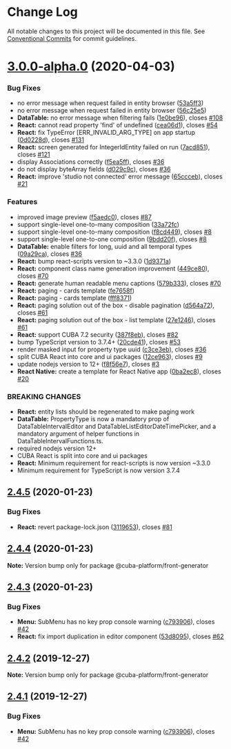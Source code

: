 # Change Log

All notable changes to this project will be documented in this file.
See [Conventional Commits](https://conventionalcommits.org) for commit guidelines.

# [3.0.0-alpha.0](https://github.com/cuba-platform/frontend/tree/master/packages/front-generator/compare/@cuba-platform/front-generator@2.4.5...@cuba-platform/front-generator@3.0.0-alpha.0) (2020-04-03)


### Bug Fixes

* no error message when request failed in entity browser ([53a5ff3](https://github.com/cuba-platform/frontend/tree/master/packages/front-generator/commit/53a5ff30b2699a5ce792a5118e7c46c42c4ecd7d))
* no error message when request failed in entity browser ([56c25e5](https://github.com/cuba-platform/frontend/tree/master/packages/front-generator/commit/56c25e59554e131b98ece8bfd7c9997a2a6c77a4))
* **DataTable:** no error message when filtering fails ([1e0be96](https://github.com/cuba-platform/frontend/tree/master/packages/front-generator/commit/1e0be9692362cf01d904e2cb12045146ea088a6d)), closes [#108](https://github.com/cuba-platform/frontend/tree/master/packages/front-generator/issues/108)
* **React:** cannot read property 'find' of undefined ([cea06d1](https://github.com/cuba-platform/frontend/tree/master/packages/front-generator/commit/cea06d1466aa15f972753fee4b417818274118a5)), closes [#54](https://github.com/cuba-platform/frontend/tree/master/packages/front-generator/issues/54)
* **React:** fix TypeError [ERR_INVALID_ARG_TYPE] on app startup ([0d0228d](https://github.com/cuba-platform/frontend/tree/master/packages/front-generator/commit/0d0228da91655ce7f99c1b801e85085eb252162b)), closes [#131](https://github.com/cuba-platform/frontend/tree/master/packages/front-generator/issues/131)
* **React:** screen generated for IntegerIdEntity failed on run ([7acd851](https://github.com/cuba-platform/frontend/tree/master/packages/front-generator/commit/7acd851e9c6138b6365fb031987b3cc9fd24f9e6)), closes [#121](https://github.com/cuba-platform/frontend/tree/master/packages/front-generator/issues/121)
* display Associations correctly ([f5ea5ff](https://github.com/cuba-platform/frontend/tree/master/packages/front-generator/commit/f5ea5ff1eac38a83e24c1c3fbcfe87a5e2752e7f)), closes [#36](https://github.com/cuba-platform/frontend/tree/master/packages/front-generator/issues/36)
* do not display byteArray fields ([d029c9c](https://github.com/cuba-platform/frontend/tree/master/packages/front-generator/commit/d029c9c6aa67f221b302a119353b97a337696386)), closes [#36](https://github.com/cuba-platform/frontend/tree/master/packages/front-generator/issues/36)
* **React:** improve 'studio not connected' error message ([65ccceb](https://github.com/cuba-platform/frontend/tree/master/packages/front-generator/commit/65ccceb104b072694164965c7b3ce451a6bd7dcc)), closes [#21](https://github.com/cuba-platform/frontend/tree/master/packages/front-generator/issues/21)


### Features

* improved image preview ([f5aedc0](https://github.com/cuba-platform/frontend/tree/master/packages/front-generator/commit/f5aedc00a99a4143c6fccfe56c3dfef50b2ec53f)), closes [#87](https://github.com/cuba-platform/frontend/tree/master/packages/front-generator/issues/87)
* support single-level one-to-many composition ([33a72fc](https://github.com/cuba-platform/frontend/tree/master/packages/front-generator/commit/33a72fc5d8ddb615981582b87f2f54708a8f060c))
* support single-level one-to-many composition ([f8cd449](https://github.com/cuba-platform/frontend/tree/master/packages/front-generator/commit/f8cd44988307af807ba846d00720e63db605f147)), closes [#8](https://github.com/cuba-platform/frontend/tree/master/packages/front-generator/issues/8)
* support single-level one-to-one composition ([9bdd20f](https://github.com/cuba-platform/frontend/tree/master/packages/front-generator/commit/9bdd20f482508dc182183c63e6aad89ad4843b5a)), closes [#8](https://github.com/cuba-platform/frontend/tree/master/packages/front-generator/issues/8)
* **DataTable:** enable filters for long, uuid and all temporal types ([09a29ca](https://github.com/cuba-platform/frontend/tree/master/packages/front-generator/commit/09a29ca9df9e641b5f7a9f9bf8efe73ebcb2b2aa)), closes [#36](https://github.com/cuba-platform/frontend/tree/master/packages/front-generator/issues/36)
* **React:** bump react-scripts version to ~3.3.0 ([1d9371a](https://github.com/cuba-platform/frontend/tree/master/packages/front-generator/commit/1d9371ac0e190d6aeaaaf250472bfd3ec81ceaf6))
* **React:** component class name generation improvement ([449ce80](https://github.com/cuba-platform/frontend/tree/master/packages/front-generator/commit/449ce80d11bcf5986874bc8b1ac38b77e3ef2548)), closes [#70](https://github.com/cuba-platform/frontend/tree/master/packages/front-generator/issues/70)
* **React:** generate human readable menu captions ([579b333](https://github.com/cuba-platform/frontend/tree/master/packages/front-generator/commit/579b333870bc045c45a2712ce9985f571f06ca07)), closes [#70](https://github.com/cuba-platform/frontend/tree/master/packages/front-generator/issues/70)
* **React:** paging - cards template ([fe7658f](https://github.com/cuba-platform/frontend/tree/master/packages/front-generator/commit/fe7658fc3a86bb63eebc61ee38124086834d70f0))
* **React:** paging - cards template ([fff8371](https://github.com/cuba-platform/frontend/tree/master/packages/front-generator/commit/fff8371ed5d6a4eb88b25e7a888529eba46fa18b))
* **React:** paging solution out of the box - disable pagination ([d564a72](https://github.com/cuba-platform/frontend/tree/master/packages/front-generator/commit/d564a724d234a04dc24068d48b746708c008202d)), closes [#61](https://github.com/cuba-platform/frontend/tree/master/packages/front-generator/issues/61)
* **React:** paging solution out of the box - list template ([27e1246](https://github.com/cuba-platform/frontend/tree/master/packages/front-generator/commit/27e124693bb7264f1259378c06b228bddb510d0f)), closes [#61](https://github.com/cuba-platform/frontend/tree/master/packages/front-generator/issues/61)
* **React:** support CUBA 7.2 security ([387f8eb](https://github.com/cuba-platform/frontend/tree/master/packages/front-generator/commit/387f8eb1eedfb3c52bad56c7330b1e3612cd6897)), closes [#82](https://github.com/cuba-platform/frontend/tree/master/packages/front-generator/issues/82)
* bump TypeScript version to 3.7.4+ ([20cde41](https://github.com/cuba-platform/frontend/tree/master/packages/front-generator/commit/20cde41a378addbf09dd4ddf1077fc481bd75a43)), closes [#53](https://github.com/cuba-platform/frontend/tree/master/packages/front-generator/issues/53)
* render masked input for property type uuid ([c3ce3eb](https://github.com/cuba-platform/frontend/tree/master/packages/front-generator/commit/c3ce3ebee70d941efc011aa4412f3d0c231690d0)), closes [#36](https://github.com/cuba-platform/frontend/tree/master/packages/front-generator/issues/36)
* split CUBA React into core and ui packages ([12ce963](https://github.com/cuba-platform/frontend/tree/master/packages/front-generator/commit/12ce963d3c54660732e1b933d5c68adf6b239cbd)), closes [#9](https://github.com/cuba-platform/frontend/tree/master/packages/front-generator/issues/9)
* update nodejs version to 12+ ([f8f56e7](https://github.com/cuba-platform/frontend/tree/master/packages/front-generator/commit/f8f56e76f679bd6ddeeb0a96842c3be6d7acb0f2)), closes [#3](https://github.com/cuba-platform/frontend/tree/master/packages/front-generator/issues/3)
* **React Native:** create a template for React Native app ([0ba2ec8](https://github.com/cuba-platform/frontend/tree/master/packages/front-generator/commit/0ba2ec89a3f4503a3c8ed8553435bc53b066c091)), closes [#20](https://github.com/cuba-platform/frontend/tree/master/packages/front-generator/issues/20)


### BREAKING CHANGES

* **React:** entity lists  should be regenerated to make paging work
* **DataTable:** PropertyType is now a mandatory prop of DataTableIntervalEditor and
DataTableListEditorDateTimePicker, and a mandatory argument of helper functions
in DataTableIntervalFunctions.ts.
* required nodejs version 12+
* CUBA React is split into core and ui packages
* **React:** Minimum requirement for react-scripts is now version ~3.3.0
* Minimum requirement for TypeScript is now version 3.7.4





## [2.4.5](https://github.com/cuba-platform/frontend/tree/master/packages/front-generator/compare/@cuba-platform/front-generator@2.4.4...@cuba-platform/front-generator@2.4.5) (2020-01-23)


### Bug Fixes

* **React:** revert package-lock.json ([3119653](https://github.com/cuba-platform/frontend/tree/master/packages/front-generator/commit/3119653d10a5cfb743fd3e7a2787873a4e6c894d)), closes [#81](https://github.com/cuba-platform/frontend/tree/master/packages/front-generator/issues/81)





## [2.4.4](https://github.com/cuba-platform/frontend/tree/master/packages/front-generator/compare/@cuba-platform/front-generator@2.4.3...@cuba-platform/front-generator@2.4.4) (2020-01-23)

**Note:** Version bump only for package @cuba-platform/front-generator





## [2.4.3](https://github.com/cuba-platform/frontend/tree/master/packages/front-generator/compare/@cuba-platform/front-generator@2.4.0...@cuba-platform/front-generator@2.4.3) (2020-01-23)


### Bug Fixes

* **Menu:** SubMenu has no key prop console warning ([c793906](https://github.com/cuba-platform/frontend/tree/master/packages/front-generator/commit/c7939064cdca2f49e3fe3dc0316c533b3367f729)), closes [#42](https://github.com/cuba-platform/frontend/tree/master/packages/front-generator/issues/42)
* **React:** fix import duplication in editor component ([53d8095](https://github.com/cuba-platform/frontend/tree/master/packages/front-generator/commit/53d809597a3f924ed40e74b70f344070de73e9a6)), closes [#62](https://github.com/cuba-platform/frontend/tree/master/packages/front-generator/issues/62)


## [2.4.2](https://github.com/cuba-platform/frontend/tree/master/packages/front-generator/compare/@cuba-platform/front-generator@2.4.1...@cuba-platform/front-generator@2.4.2) (2019-12-27)

**Note:** Version bump only for package @cuba-platform/front-generator





## [2.4.1](https://github.com/cuba-platform/frontend/tree/master/packages/front-generator/compare/@cuba-platform/front-generator@2.4.0...@cuba-platform/front-generator@2.4.1) (2019-12-27)


### Bug Fixes

* **Menu:** SubMenu has no key prop console warning ([c793906](https://github.com/cuba-platform/frontend/tree/master/packages/front-generator/commit/c7939064cdca2f49e3fe3dc0316c533b3367f729)), closes [#42](https://github.com/cuba-platform/frontend/tree/master/packages/front-generator/issues/42)
